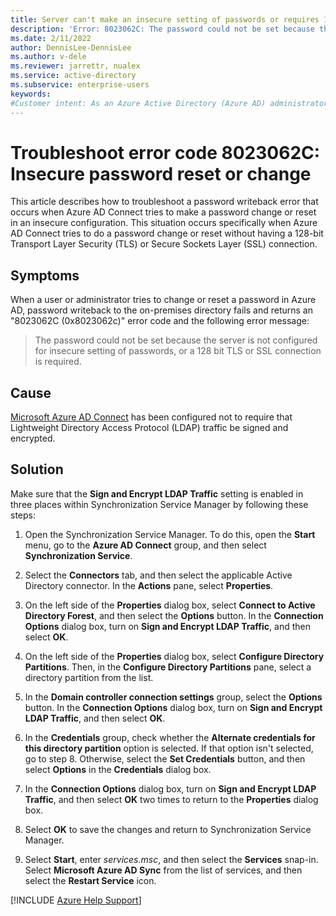 ```yaml
---
title: Server can't make an insecure setting of passwords or requires 128-bit TLS/SSL
description: 'Error: 8023062C: The password could not be set because the server is not configured for insecure setting of passwords, or a 128 bit TLS or SSL connection is required.'
ms.date: 2/11/2022
author: DennisLee-DennisLee
ms.author: v-dele
ms.reviewer: jarrettr, nualex
ms.service: active-directory
ms.subservice: enterprise-users
keywords:
#Customer intent: As an Azure Active Directory (Azure AD) administrator, I want to configure the Azure AD Connect Synchronization Service Manager so that users must have the appropriate encryption level to reset or change a password.
---
```

# Troubleshoot error code 8023062C: Insecure password reset or change

This article describes how to troubleshoot a password writeback error that occurs when Azure AD Connect tries to make a password change or reset in an insecure configuration. This situation occurs specifically when Azure AD Connect tries to do a password change or reset without having a 128-bit Transport Layer Security (TLS) or Secure Sockets Layer (SSL) connection.

## Symptoms

When a user or administrator tries to change or reset a password in Azure AD, password writeback to the on-premises directory fails and returns an "8023062C (0x8023062c)" error code and the following error message:

> The password could not be set because the server is not configured for insecure setting of passwords, or a 128 bit TLS or SSL connection is required.

## Cause

[Microsoft Azure AD Connect](/azure/active-directory/hybrid/how-to-connect-install-roadmap) has been configured not to require that Lightweight Directory Access Protocol (LDAP) traffic be signed and encrypted.

## Solution

Make sure that the **Sign and Encrypt LDAP Traffic** setting is enabled in three places within Synchronization Service Manager by following these steps:

1. Open the Synchronization Service Manager. To do this, open the **Start** menu, go to the **Azure AD Connect** group, and then select **Synchronization Service**.

1. Select the **Connectors** tab, and then select the applicable Active Directory connector. In the **Actions** pane, select **Properties**.

1. On the left side of the **Properties** dialog box, select **Connect to Active Directory Forest**, and then select the **Options** button. In the **Connection Options** dialog box, turn on **Sign and Encrypt LDAP Traffic**, and then select **OK**.

1. On the left side of the **Properties** dialog box, select **Configure Directory Partitions**. Then, in the **Configure Directory Partitions** pane, select a directory partition from the list.

1. In the **Domain controller connection settings** group, select the **Options** button. In the **Connection Options** dialog box, turn on **Sign and Encrypt LDAP Traffic**, and then select **OK**.

1. In the **Credentials** group, check whether the **Alternate credentials for this directory partition** option is selected. If that option isn't selected, go to step 8. Otherwise, select the **Set Credentials** button, and then select **Options** in the **Credentials** dialog box.

1. In the **Connection Options** dialog box, turn on **Sign and Encrypt LDAP Traffic**, and then select **OK** two times to return to the **Properties** dialog box.

1. Select **OK** to save the changes and return to Synchronization Service Manager.

1. Select **Start**, enter *services.msc*, and then select the **Services** snap-in. Select **Microsoft Azure AD Sync** from the list of services, and then select the **Restart Service** icon.

[!INCLUDE [Azure Help Support](../../includes/azure-help-support.md)]
